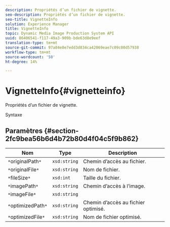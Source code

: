 ```yaml
---
description: Propriétés d’un fichier de vignette.
seo-description: Propriétés d’un fichier de vignette.
seo-title: VignetteInfo
solution: Experience Manager
title: VignetteInfo
topic: Dynamic Media Image Production System API
uuid: 86406541-f117-49a3-909b-bde63d8e9eef
translation-type: tm+mt
source-git-commit: 97a84e8e7edd3d834ca42069eae7c09c00d57938
workflow-type: tm+mt
source-wordcount: '50'
ht-degree: 14%

---
```



# VignetteInfo{#vignetteinfo}

Propriétés d’un fichier de vignette.

Syntaxe

## Paramètres {#section-2fc9bea56b6d4b72b80d4f04c5f9b862}

| Nom | Type | Description |
|---|---|---|
| `*`originalPath`*` | `xsd:string` | Chemin d’accès au fichier. |
| `*`originalFile`*` | `xsd:string` | Nom de fichier. |
| `*`fileSize`*` | `xsd:int` | Taille du fichier. |
| `*`imagePath`*` | `xsd:string` | Chemin d’accès à l’image. |
| `*`imageFile`*` | `xsd:string` |  |
| `*`optimizedPath`*` | `xsd:string` | Chemin d’accès au fichier optimisé. |
| `*`optimizedFile`*` | `xsd:string` | Nom de fichier optimisé. |

